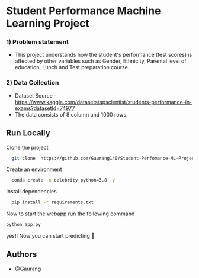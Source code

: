 
# Student Performance Machine Learning Project

### 1) Problem statement
- This project understands how the student's performance (test scores) is affected by other variables such as Gender, Ethnicity, Parental level of education, Lunch and Test preparation course.


### 2) Data Collection
- Dataset Source - https://www.kaggle.com/datasets/spscientist/students-performance-in-exams?datasetId=74977
- The data consists of 8 column and 1000 rows.



## Run Locally

Clone the project

```bash
  git clone  https://github.com/Gaurang140/Student-Perfomance-ML-Project.git
```

Create an environment

```bash
  conda create -n celebrity python=3.8 -y
```

Install dependencies

```bash
  pip install -r requirements.txt
```

 Now to start the webapp run the following command

```bash
python app.py

```

yes!! Now you can start predicting 🙂




## Authors

- [@Gaurang](https://www.github.com/Gaurang140)









